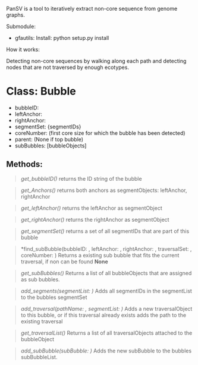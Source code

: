 PanSV is a tool to iteratively extract non-core sequence from genome graphs.

Submodule:
- gfautils:
Install: python setup.py install

How it works:

Detecting non-core sequences by walking along each path and detecting nodes that 
are not traversed by enough ecotypes.


# **Class: Bubble**

* bubbleID: <str>
* leftAnchor: <segmentObject>
* rightAnchor: <segmentObject>
* segmentSet: {segmentIDs} 
* coreNumber: <int> (first core size for which the bubble has been detected)
* parent: <bubbleObject> (None if top bubble)
* subBubbles: [bubbleObjects]

## Methods:
> *get_bubbleID()*
> returns the ID string of the bubble

> *get_Anchors()*
> returns both anchors as segmentObjects: leftAnchor, rightAnchor

> *get_leftAnchor()*
> returns the leftAnchor as segmentObject

> *get_rightAnchor()*
> returns the rightAnchor as segmentObject

> *get_segmentSet()*
> returns a set of all segmentIDs that are part of this bubble

> *find_subBubble(bubbleID: <str>, leftAnchor: <segmentObject>, rightAnchor: <segmentObject>, traversalSet: <set>, coreNumber: <int>)
> Returns a existing sub bubble that fits the current traversal, if non can be found **None**

> *get_subBubbles()*
> Returns a list of all bubbleObjects that are assigned as sub bubbles.

> *add_segments(segmentList: <list>)*
> Adds all segmentIDs in the segmentList to the bubbles segmentSet

> *add_traversal(pathName: <string>, segmentList: <list>)*
> Adds a new traversalObject to this bubble, or if this traversal already exists adds the path to the existing traversal

> *get_traversalList()*
> Returns a list of all traversalObjects attached to the bubbleObject

> *add_subBubble(subBubble: <bubbleObject>)*
> Adds the new subBubble to the bubbles subBubbleList. 
